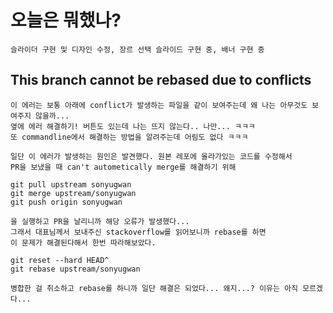 # 오늘은 뭐했나?

    슬라이더 구현 및 디자인 수정, 장르 선택 슬라이드 구현 중, 배너 구현 중

## This branch cannot be rebased due to conflicts

    이 에러는 보통 아래에 conflict가 발생하는 파일을 같이 보여주는데 왜 나는 아무것도 보여주지 않을까...
    옆에 에러 해결하기! 버튼도 있는데 나는 뜨지 않는다.. 나만... ㅋㅋㅋ
    또 commandline에서 해결하는 방법을 알려주는데 어림도 없다 ㅋㅋㅋ

    일단 이 에러가 발생하는 원인은 발견했다. 원본 레포에 올라가있는 코드를 수정해서
    PR을 보냈을 때 can't autometically merge를 해결하기 위해

```
git pull upstream sonyugwan
git merge upstream/sonyugwan
git push origin sonyugwan
```

    을 실행하고 PR을 날리니까 해당 오류가 발생했다...
    그래서 대표님께서 보내주신 stackoverflow를 읽어보니까 rebase를 하면
    이 문제가 해결된다해서 한번 따라해보았다.

```
git reset --hard HEAD^
git rebase upstream/sonyugwan
```

    병합한 걸 취소하고 rebase를 하니까 일단 해결은 되었다... 왜지...? 이유는 아직 모르겠다...
